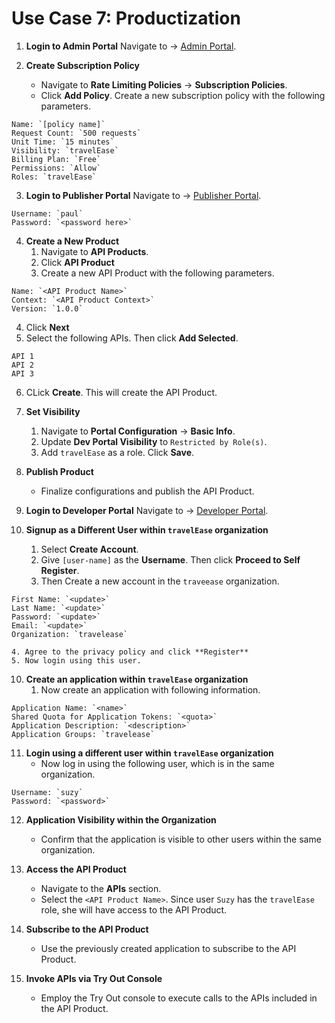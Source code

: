 # Use Case 7: Productization

1. **Login to Admin Portal**
Navigate to → [Admin Portal](https://localhost:9443/admin).

2. **Create Subscription Policy**
   - Navigate to **Rate Limiting Policies** → **Subscription Policies**.
   - Click **Add Policy**. Create a new subscription policy with the following parameters.
```
Name: `[policy name]`
Request Count: `500 requests`
Unit Time: `15 minutes`
Visibility: `travelEase`
Billing Plan: `Free`
Permissions: `Allow`
Roles: `travelEase`
```

3. **Login to Publisher Portal**
Navigate to → [Publisher Portal](https://localhost:9443/publisher).
```
Username: `paul`
Password: `<password here>`
```

4. **Create a New Product**
   1. Navigate to **API Products**.
   2. Click **API Product**
   3. Create a new API Product with the following parameters.
```
Name: `<API Product Name>`
Context: `<API Product Context>`
Version: `1.0.0`
```
   4. Click **Next**
   5. Select the following APIs. Then click **Add Selected**.
```
API 1
API 2
API 3
```
   6. CLick **Create**. This will create the API Product.

6. **Set Visibility**
   1. Navigate to **Portal Configuration** → **Basic Info**.
   2. Update **Dev Portal Visibility** to `Restricted by Role(s)`. 
   3. Add `travelEase` as a role. Click **Save**. 

7. **Publish Product**
   - Finalize configurations and publish the API Product.

8. **Login to Developer Portal**
Navigate to → [Developer Portal](https://localhost:9443/devportal).

9. **Signup as a Different User within `travelEase` organization**
    1. Select **Create Account**.
    2. Give `[user-name]` as the **Username**. Then click **Proceed to Self Register**.
    3. Then Create a new account in the `traveease` organization.
```
First Name: `<update>`
Last Name: `<update>`
Password: `<update>`
Email: `<update>`
Organization: `travelease`
```
    4. Agree to the privacy policy and click **Register**
    5. Now login using this user.

10. **Create an application within `travelEase` organization**
    1. Now create an application with following information.
```
Application Name: `<name>`
Shared Quota for Application Tokens: `<quota>`
Application Description: `<description>`
Application Groups: `travelease`
```

11. **Login using a different user within `travelEase` organization**
    - Now log in using the following user, which is in the same organization.
```
Username: `suzy`
Password: `<password>`
```

12. **Application Visibility within the Organization**
    - Confirm that the application is visible to other users within the same organization.

13. **Access the API Product**
    - Navigate to the **APIs** section.
    - Select the `<API Product Name>`. Since user `Suzy` has the `travelEase` role, she will have access to the API Product.

14. **Subscribe to the API Product**
    - Use the previously created application to subscribe to the API Product.

15. **Invoke APIs via Try Out Console**
    - Employ the Try Out console to execute calls to the APIs included in the API Product.
